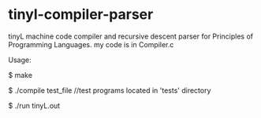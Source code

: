 # tinyl-compiler-parser
tinyL machine code compiler and recursive descent parser for Principles of Programming Languages. my code is in Compiler.c

Usage:

$ make

$ ./compile test_file //test programs located in 'tests' directory

$ ./run tinyL.out

